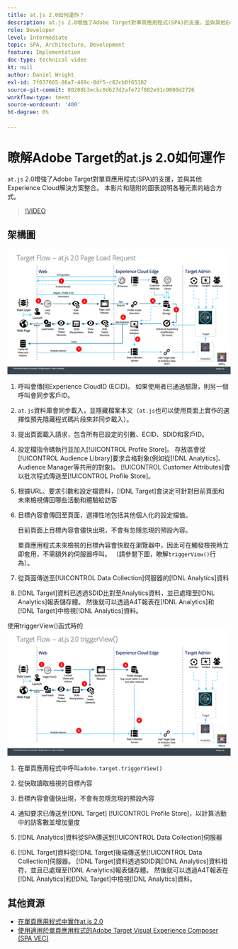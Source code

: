 ```yaml
---
title: at.js 2.0如何運作？
description: at.js 2.0增強了Adobe Target對單頁應用程式(SPA)的支援，並與其他Experience Cloud解決方案整合。 本影片和隨附的圖表說明各種元素的結合方式。
role: Developer
level: Intermediate
topic: SPA, Architecture, Development
feature: Implementation
doc-type: technical video
kt: null
author: Daniel Wright
exl-id: 7f037665-88a7-469c-8df5-c82cb0f65382
source-git-commit: 80208b3ecbc0d627d2afe72f882e91c9800d2726
workflow-type: tm+mt
source-wordcount: '400'
ht-degree: 0%

---
```


# 瞭解Adobe Target的at.js 2.0如何運作

`at.js` 2.0增強了Adobe Target對單頁應用程式(SPA)的支援，並與其他Experience Cloud解決方案整合。 本影片和隨附的圖表說明各種元素的結合方式。

>[!VIDEO](https://video.tv.adobe.com/v/26250?quality=12)

## 架構圖

![at.js 2.0在頁面載入時的行為](assets/pageload.png)

1. 呼叫會傳回Experience CloudID (ECID)。 如果使用者已通過驗證，則另一個呼叫會同步客戶ID。

1. `at.js`資料庫會同步載入，並隱藏檔案本文（`at.js`也可以使用頁面上實作的選擇性預先隱藏程式碼片段來非同步載入）。

1. 提出頁面載入請求，包含所有已設定的引數、ECID、SDID和客戶ID。

1. 設定檔指令碼執行並加入[!UICONTROL Profile Store]。 存放區會從[!UICONTROL Audience Library]要求合格對象(例如從[!DNL Analytics]、Audience Manager等共用的對象)。 [!UICONTROL Customer Attributes]會以批次程式傳送至[!UICONTROL Profile Store]。
1. 根據URL、要求引數和設定檔資料，[!DNL Target]會決定可針對目前頁面和未來檢視傳回哪些活動和體驗給訪客

1. 目標內容會傳回至頁面，選擇性地包括其他個人化的設定檔值。

   目前頁面上目標內容會儘快出現，不會有忽隱忽現的預設內容。

   單頁應用程式未來檢視的目標內容會快取在瀏覽器中，因此可在觸發檢視時立即套用，不需額外的伺服器呼叫。 （請參閱下圖，瞭解`triggerView()`行為）。

1. 從頁面傳送至[!UICONTROL Data Collection]伺服器的[!DNL Analytics]資料
1. [!DNL Target]資料已透過SDID比對至Analytics資料，並已處理至[!DNL Analytics]報表儲存體。 然後就可以透過A4T報表在[!DNL Analytics]和[!DNL Target]中檢視[!DNL Analytics]資料。

使用triggerView()函式時的![at.js 2.0行為](assets/triggerview.png)

1. 在單頁應用程式中呼叫`adobe.target.triggerView()`
1. 從快取讀取檢視的目標內容

1. 目標內容會儘快出現，不會有忽隱忽現的預設內容

1. 通知要求已傳送至[!DNL Target] [!UICONTROL Profile Store]，以計算活動中的訪客數並增加量度
1. [!DNL Analytics]資料從SPA傳送到[!UICONTROL Data Collection]伺服器

1. [!DNL Target]資料從[!DNL Target]後端傳送至[!UICONTROL Data Collection]伺服器。 [!DNL Target]資料透過SDID與[!DNL Analytics]資料相符，並且已處理至[!DNL Analytics]報表儲存體。 然後就可以透過A4T報表在[!DNL Analytics]和[!DNL Target]中檢視[!DNL Analytics]資料。

## 其他資源

* [在單頁應用程式中實作at.js 2.0](implement-atjs-20-in-a-single-page-application.md)
* [使用適用於單頁應用程式的Adobe Target Visual Experience Composer (SPA VEC)](../experiences/use-the-visual-experience-composer-for-single-page-applications.md)
